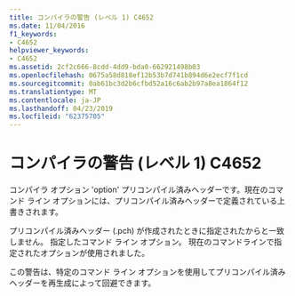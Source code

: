 ```yaml
---
title: コンパイラの警告 (レベル 1) C4652
ms.date: 11/04/2016
f1_keywords:
- C4652
helpviewer_keywords:
- C4652
ms.assetid: 2cf2c666-8cdd-4dd9-bda0-662921498b03
ms.openlocfilehash: 0675a58d818ef12b53b7d741b894d6e2ecf7f1cd
ms.sourcegitcommit: 0ab61bc3d2b6cfbd52a16c6ab2b97a8ea1864f12
ms.translationtype: MT
ms.contentlocale: ja-JP
ms.lasthandoff: 04/23/2019
ms.locfileid: "62375705"
---
```

# <a name="compiler-warning-level-1-c4652"></a>コンパイラの警告 (レベル 1) C4652

コンパイラ オプション 'option' プリコンパイル済みヘッダーです。現在のコマンド ライン オプションには、プリコンパイル済みヘッダーで定義されている上書きされます。

プリコンパイル済みヘッダー (.pch) が作成されたときに指定されたからと一致しません。 指定したコマンド ライン オプション。 現在のコマンドラインで指定されたオプションが使用されました。

この警告は、特定のコマンド ライン オプションを使用してプリコンパイル済みヘッダーを再生成によって回避できます。